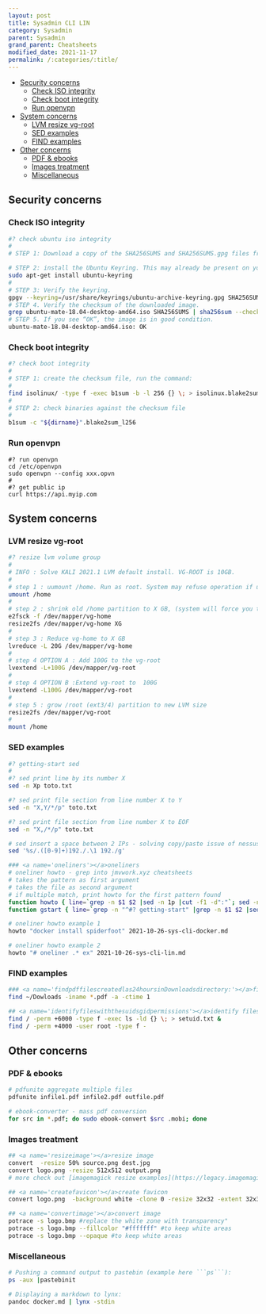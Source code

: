 ```yaml
---
layout: post
title: Sysadmin CLI LIN
category: Sysadmin
parent: Sysadmin
grand_parent: Cheatsheets
modified_date: 2021-11-17
permalink: /:categories/:title/
---
```

<!-- vscode-markdown-toc -->
* [Security concerns](#Securityconcerns)
	* [Check ISO integrity](#CheckISOintegrity)
	* [Check boot integrity](#Checkbootintegrity)
	* [Run openvpn](#Runopenvpn)
* [System concerns](#Systemconcerns)
	* [LVM resize vg-root](#LVMresizevg-root)
	* [SED examples](#SEDexamples)
	* [FIND examples](#FINDexamples)
* [Other concerns](#Otherconcerns)
	* [PDF & ebooks](#PDFebooks)
	* [Images treatment](#Imagestreatment)
	* [Miscellaneous](#Miscellaneous)

<!-- vscode-markdown-toc-config
	numbering=false
	autoSave=true
	/vscode-markdown-toc-config -->
<!-- /vscode-markdown-toc -->

## <a name='Securityconcerns'></a>Security concerns
### <a name='CheckISOintegrity'></a>Check ISO integrity

```sh
#? check ubuntu iso integrity
#
# STEP 1: Download a copy of the SHA256SUMS and SHA256SUMS.gpg files from Canonical’s CD Images server for that particular version.

# STEP 2: install the Ubuntu Keyring. This may already be present on your system.
sudo apt-get install ubuntu-keyring
#
# STEP 3: Verify the keyring.
gpgv --keyring=/usr/share/keyrings/ubuntu-archive-keyring.gpg SHA256SUMS.gpg SHA256SUMS
# STEP 4. Verify the checksum of the downloaded image.
grep ubuntu-mate-18.04-desktop-amd64.iso SHA256SUMS | sha256sum --check
# STEP 5. If you see “OK”, the image is in good condition.
ubuntu-mate-18.04-desktop-amd64.iso: OK

```

### <a name='Checkbootintegrity'></a>Check boot integrity
```sh
#? check boot integrity
#
# STEP 1: create the checksum file, run the command:
#
find isolinux/ -type f -exec b1sum -b -l 256 {} \; > isolinux.blake2sum_l256
#
# STEP 2: check binaries against the checksum file
#
b1sum -c "${dirname}".blake2sum_l256

```
### <a name='Runopenvpn'></a>Run openvpn
```
#? run openvpn 
cd /etc/openvpn
sudo openvpn --config xxx.opvn
#
#? get public ip
curl https://api.myip.com

```
## <a name='Systemconcerns'></a>System concerns
### <a name='LVMresizevg-root'></a>LVM resize vg-root
```sh
#? resize lvm volume group
#
# INFO : Solve KALI 2021.1 LVM default install. VG-ROOT is 10GB. 
# 
# step 1 : uumount /home. Run as root. System may refuse operation if users logged on or services running from /home.
umount /home
#
# step 2 : shrink old /home partition to X GB, (system will force you to check filesystem for errors by running e2fsck)
e2fsck -f /dev/mapper/vg-home
resize2fs /dev/mapper/vg-home XG
#
# step 3 : Reduce vg-home to X GB
lvreduce -L 20G /dev/mapper/vg-home
#
# step 4 OPTION A : Add 100G to the vg-root
lvextend -L+100G /dev/mapper/vg-root
#
# step 4 OPTION B :Extend vg-root to  100G
lvextend -L100G /dev/mapper/vg-root
#
# step 5 : grow /root (ext3/4) partition to new LVM size
resize2fs /dev/mapper/vg-root
#
mount /home

```
### <a name='SEDexamples'></a>SED examples
```sh
#? getting-start sed
#
#? sed print line by its number X
sed -n Xp toto.txt

#? sed print file section from line number X to Y
sed -n "X,Y/*/p" toto.txt

#? sed print file section from line number X to EOF
sed -n "X,/*/p" toto.txt

# sed insert a space between 2 IPs - solving copy/paste issue of nessus reports
sed '%s/.([0-9]+)192./.\1 192./g' 

### <a name='oneliners'></a>oneliners
# oneliner howto - grep into jmvwork.xyz cheatsheets
# takes the pattern as first argument
# takes the file as second argument
# if multiple match, print howto for the first pattern found
function howto { line=`grep -n $1 $2 |sed -n 1p |cut -f1 -d":"`; sed -n "${line},/.?/p" $2 |awk '$0 ~/^#$/ { exit; } $0 { print;}'; } 
function gstart { line=`grep -n "^#? getting-start" |grep -n $1 $2 |sed -n 1p |cut -f1 -d":"`; sed -n "${line},/.?/p" $2 |awk '$0 ~/^```.*$/ { exit; } $0 { print;}'; } 

# oneliner howto example 1
howto "docker install spiderfoot" 2021-10-26-sys-cli-docker.md

# oneliner howto example 2
howto "# oneliner .* ex" 2021-10-26-sys-cli-lin.md

```
### <a name='FINDexamples'></a>FIND examples
```sh
### <a name='findpdffilescreatedlas24hoursinDownloadsdirectory:'></a>find pdf files created las 24 hours in Downloads directory:
find ~/Dowloads -iname *.pdf -a -ctime 1

## <a name='identifyfileswiththesuidsgidpermissions'></a>identify files with the suid, sgid permissions
find / -perm +6000 -type f -exec ls -ld {} \; > setuid.txt &
find / -perm +4000 -user root -type f -

```
## <a name='Otherconcerns'></a>Other concerns

### <a name='PDFebooks'></a>PDF & ebooks
```sh
# pdfunite aggregate multiple files
pdfunite infile1.pdf infile2.pdf outfile.pdf

# ebook-converter - mass pdf conversion
for src in *.pdf; do sudo ebook-convert $src .mobi; done

```
### <a name='Imagestreatment'></a>Images treatment 
```sh
## <a name='resizeimage'></a>resize image 
convert  -resize 50% source.png dest.jpg
convert logo.png -resize 512x512 output.png
# more check out [imagemagick resize examples](https://legacy.imagemagick.org/Usage/resize/).

## <a name='createfavicon'></a>create favicon
convert logo.png  -background white -clone 0 -resize 32x32 -extent 32x32  -delete 0 -alpha off -colors 256 favicon.ico

## <a name='convertimage'></a>convert image
potrace -s logo.bmp #replace the white zone with transparency"
potrace -s logo.bmp --fillcolor "#fffffff" #to keep white areas
potrace -s logo.bmp --opaque #to keep white areas

```
### <a name='Miscellaneous'></a>Miscellaneous
```sh
# Pushing a command output to pastebin (example here ```ps```):
ps -aux |pastebinit

# Displaying a markdown to lynx: 
pandoc docker.md | lynx -stdin

```